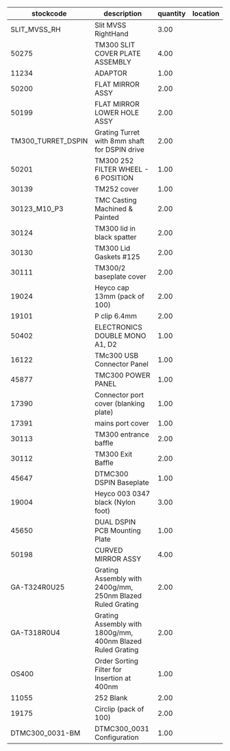|stockcode|description|quantity|location|
|---------|-----------|--------|--------|
|SLIT_MVSS_RH|Slit MVSS RightHand|3.00||
|50275|TM300 SLIT COVER PLATE ASSEMBLY|4.00||
|11234|ADAPTOR|1.00||
|50200|FLAT MIRROR ASSY|2.00||
|50199|FLAT MIRROR LOWER HOLE ASSY|2.00||
|TM300_TURRET_DSPIN|Grating Turret with 8mm shaft for DSPIN drive|2.00||
|50201|TM300 252 FILTER WHEEL - 6 POSITION|1.00||
|30139|TM252 cover|1.00||
|30123_M10_P3|TMC Casting Machined & Painted|2.00||
|30124|TM300 lid in black spatter|2.00||
|30130|TM300 Lid Gaskets #125|2.00||
|30111|TM300/2 baseplate cover|2.00||
|19024|Heyco cap 13mm (pack of 100)|2.00||
|19101|P clip 6.4mm|2.00||
|50402|ELECTRONICS DOUBLE MONO A1, D2|1.00||
|16122|TMc300 USB Connector Panel|1.00||
|45877|TMC300 POWER PANEL|1.00||
|17390|Connector port cover (blanking plate)|1.00||
|17391|mains port cover|1.00||
|30113|TM300 entrance baffle|2.00||
|30112|TM300 Exit Baffle|2.00||
|45647|DTMC300 DSPIN Baseplate|1.00||
|19004|Heyco 003 0347 black (Nylon foot)|3.00||
|45650|DUAL DSPIN PCB Mounting Plate|1.00||
|50198|CURVED MIRROR ASSY|4.00||
|GA-T324R0U25|Grating Assembly with 2400g/mm, 250nm Blazed Ruled Grating|2.00||
|GA-T318R0U4|Grating Assembly with 1800g/mm, 400nm Blazed Ruled Grating|2.00||
|OS400|Order Sorting Filter for Insertion at 400nm|1.00||
|11055|252 Blank|2.00||
|19175|Circlip (pack of 100)|2.00||
|DTMC300_0031-BM|DTMC300_0031 Configuration|1.00||
